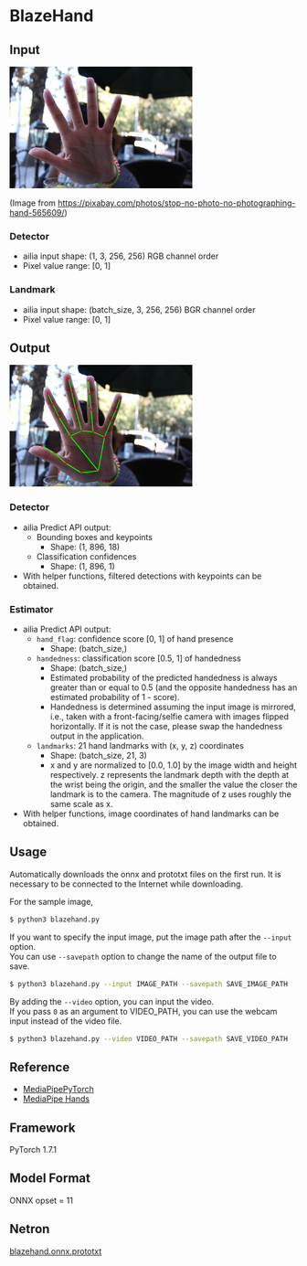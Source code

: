 # BlazeHand

## Input

<img src="person_hand.jpg" width="320px">

(Image from https://pixabay.com/photos/stop-no-photo-no-photographing-hand-565609/)

### Detector

- ailia input shape: (1, 3, 256, 256) RGB channel order
- Pixel value range: [0, 1]

### Landmark

- ailia input shape: (batch_size, 3, 256, 256) BGR channel order
- Pixel value range: [0, 1]

## Output

<img src="output.png" width="320px">

### Detector

- ailia Predict API output:
  - Bounding boxes and keypoints
    - Shape: (1, 896, 18)
  - Classification confidences
    - Shape: (1, 896, 1)
- With helper functions, filtered detections with keypoints can be obtained.

### Estimator

- ailia Predict API output:
  - `hand_flag`: confidence score [0, 1] of hand presence
    - Shape: (batch_size,)
  - `handedness`: classification score [0.5, 1] of handedness
    - Shape: (batch_size,)
    - Estimated probability of the predicted handedness is always greater
    than or equal to 0.5 (and the opposite handedness has an estimated
    probability of 1 - score).
    - Handedness is determined assuming the input image is mirrored, i.e.,
    taken with a front-facing/selfie camera with images flipped horizontally.
    If it is not the case, please swap the handedness output in the application.
  - `landmarks`: 21 hand landmarks with (x, y, z) coordinates
    - Shape: (batch_size, 21, 3)
    - x and y are normalized to [0.0, 1.0] by the image width and height
    respectively. z represents the landmark depth with the depth at the wrist
    being the origin, and the smaller the value the closer the landmark is to
    the camera. The magnitude of z uses roughly the same scale as x.
- With helper functions, image coordinates of hand landmarks can be obtained.

## Usage

Automatically downloads the onnx and prototxt files on the first run.
It is necessary to be connected to the Internet while downloading.

For the sample image,
``` bash
$ python3 blazehand.py 
```

If you want to specify the input image, put the image path after the `--input` option.  
You can use `--savepath` option to change the name of the output file to save.
```bash
$ python3 blazehand.py --input IMAGE_PATH --savepath SAVE_IMAGE_PATH
```

By adding the `--video` option, you can input the video.   
If you pass `0` as an argument to VIDEO_PATH, you can use the webcam input instead of the video file.
```bash
$ python3 blazehand.py --video VIDEO_PATH --savepath SAVE_VIDEO_PATH
```

## Reference

- [MediaPipePyTorch](https://github.com/zmurez/MediaPipePyTorch)
- [MediaPipe Hands](https://google.github.io/mediapipe/solutions/hands.html)

## Framework

PyTorch 1.7.1


## Model Format

ONNX opset = 11

## Netron

[blazehand.onnx.prototxt](https://netron.app/?url=https://storage.googleapis.com/ailia-models/blazehand/blazehand.onnx.prototxt)


